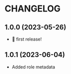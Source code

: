 # CHANGELOG

## 1.0.0 (2023-05-26)

* 🎉 first release!

## 1.0.1 (2023-06-04)

* Added role metadata
